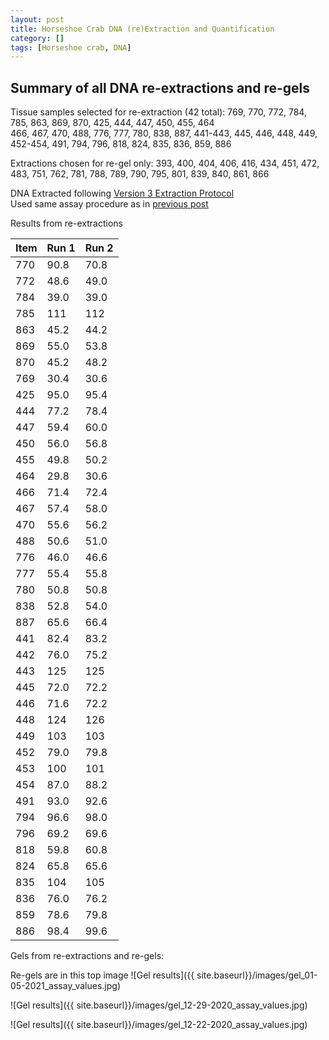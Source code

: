 ```yaml
---
layout: post
title: Horseshoe Crab DNA (re)Extraction and Quantification
category: []
tags: [Horseshoe crab, DNA]
---
```

## Summary of all DNA re-extractions and re-gels

Tissue samples selected for re-extraction (42 total): 769, 770, 772, 784, 785, 863, 869, 870, 425, 444, 447, 450, 455, 464\
466, 467, 470, 488, 776, 777, 780, 838, 887, 441-443, 445, 446, 448, 449, 452-454, 491, 794, 796, 818, 824, 835, 836, 859, 886

Extractions chosen for re-gel only: 393, 400, 404, 406, 416, 434, 451, 472, 483, 751, 762, 781, 788, 789, 790, 795, 801, 839, 840, 861, 866

DNA Extracted following [Version 3 Extraction Protocol](https://njameral.github.io/Ameral_Lab_Notebook/Horseshoe-Crab-DNA-Extraction-6/)\
Used same assay procedure as in [previous post](https://njameral.github.io/Ameral_Lab_Notebook/Horseshoe-Crab-DNA-Assay/)

Results from re-extractions

 Item | Run 1 | Run 2
 ---- | ---- | ----
 770  | 90.8 | 70.8
 772  | 48.6 | 49.0
 784  | 39.0 | 39.0
 785  | 111 | 112
 863  | 45.2 | 44.2
 869  | 55.0 | 53.8
 870  | 45.2 | 48.2
 769  | 30.4 | 30.6
 425  | 95.0 | 95.4
 444  | 77.2 | 78.4
 447  | 59.4 | 60.0
 450  | 56.0 | 56.8
 455  | 49.8 | 50.2
 464  | 29.8 | 30.6
 466  | 71.4 | 72.4
 467  | 57.4 | 58.0
 470  | 55.6 | 56.2
 488  | 50.6 | 51.0
 776  | 46.0 | 46.6
 777  | 55.4 | 55.8
 780  | 50.8 | 50.8
 838  | 52.8 | 54.0
 887  | 65.6 | 66.4
 441  | 82.4 | 83.2
 442  | 76.0 | 75.2
 443  | 125 | 125
 445  | 72.0 | 72.2
 446  | 71.6 | 72.2
 448  | 124 | 126
 449  | 103 | 103
 452  | 79.0 | 79.8
 453  | 100 | 101
 454  | 87.0 | 88.2
 491  | 93.0 | 92.6
 794  | 96.6 | 98.0
 796  | 69.2 | 69.6
 818  | 59.8 | 60.8
 824  | 65.8 | 65.6
 835  | 104 | 105
 836  | 76.0 | 76.2
 859  | 78.6 | 79.8
 886  | 98.4 | 99.6

 Gels from re-extractions and re-gels:

 Re-gels are in this top image
 ![Gel results]({{ site.baseurl}}/images/gel_01-05-2021_assay_values.jpg)

 ![Gel results]({{ site.baseurl}}/images/gel_12-29-2020_assay_values.jpg)

 ![Gel results]({{ site.baseurl}}/images/gel_12-22-2020_assay_values.jpg)
